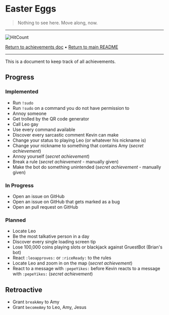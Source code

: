 # Easter Eggs

> Nothing to see here. Move along, now.

-----

![HitCount](http://hits.dwyl.com/gideontong/Amy.svg)

[Return to achievements doc](README.md) • [Return to main README](../README.md)

-----

This is a document to keep track of all achievements.

## Progress

### Implemented

* Run `!sudo`
* Run `!sudo` on a command you do not have permission to
* Annoy someone
* Get trolled by the QR code generator
* Call Leo gay
* Use every command available
* Discover every sarcastic comment Kevin can make
* Change your status to playing Leo (or whatever his nickname is)
* Change your nickname to something that contains Amy (*secret achievement*)
* Annoy yourself (*secret achievement*)
* Break a rule (*secret achievement* - manually given)
* Make the bot do something unintended (*secret achievement* - manually given)

### In Progress

* Open an issue on GitHub
* Open an issue on GitHub that gets marked as a bug
* Open an pull request on GitHub

### Planned

* Locate Leo
* Be the most talkative person in a day
* Discover every single loading screen tip
* Lose 100,000 coins playing slots or blackjack against GruestBot (Brian's bot)
* React `:leoapproves:` or `:riceReady:` to the rules
* Locate Leo and zoom in on the map (*secret achievement*)
* React to a message with `:pepeYikes:` before Kevin reacts to a message with `:pepeYikes:` (*secret achievement*)

## Retroactive

* Grant `breakAmy` to Amy
* Grant `becomeAmy` to Leo, Amy, Jesus
